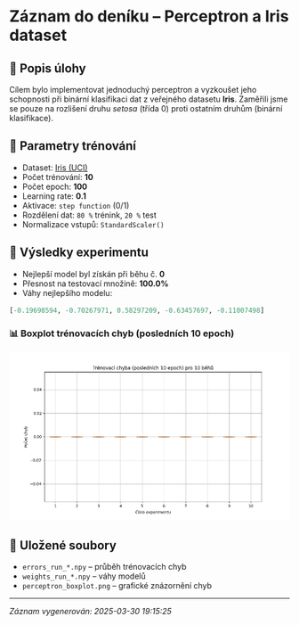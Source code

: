 # Záznam do deníku – Perceptron a Iris dataset

## 🧠 Popis úlohy
Cílem bylo implementovat jednoduchý perceptron a vyzkoušet jeho schopnosti při binární klasifikaci dat z veřejného datasetu **Iris**. Zaměřili jsme se pouze na rozlišení druhu *setosa* (třída 0) proti ostatním druhům (binární klasifikace).

## 🔢 Parametry trénování
- Dataset: [Iris (UCI)](https://archive.ics.uci.edu/dataset/53/iris)
- Počet trénování: **10**
- Počet epoch: **100**
- Learning rate: **0.1**
- Aktivace: `step function` (0/1)
- Rozdělení dat: `80 %` trénink, `20 %` test
- Normalizace vstupů: `StandardScaler()`

## 🧪 Výsledky experimentu
- Nejlepší model byl získán při běhu č. **0**
- Přesnost na testovací množině: **100.0%**
- Váhy nejlepšího modelu:
```python
[-0.19698594, -0.70267971, 0.58297209, -0.63457697, -0.11007498]
```

### 📊 Boxplot trénovacích chyb (posledních 10 epoch)
![Boxplot trénovacích chyb](../images/perceptron_boxplot.png)

## 💾 Uložené soubory
- `errors_run_*.npy` – průběh trénovacích chyb
- `weights_run_*.npy` – váhy modelů
- `perceptron_boxplot.png` – grafické znázornění chyb

---

*Záznam vygenerován: 2025-03-30 19:15:25*
